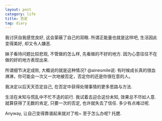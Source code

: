 ```yaml
---
layout: post
category: life
title: 否定
tag: diary
---
```




我讨厌自我感觉良好, 这会蒙蔽了自己的双眼.
所谓正能量也就是这样吧, 生活因此变得美好, 却又令人嫌恶.

妹子看待问题比较悲观, 不管做的怎么样, 先看做的不好的地方.
因为心意往往不在做的好的地方表现出来.

所谓细节决定成败, 大概说的就是这种情况?
@ainesmile说: 有时候成长真的很血淋淋，你可能会一次又一次地被否定，否定你的还是你很在意的人。

我决定以后天天否定自己, 在否定中获得处理事情的更多思路与方法.

生活在未知与慌乱中不忙不迭的前行.
我试着去迎合这份未知, 效果总不尽如人意.
就算获得了无数的肯定, 只要一次的否定, 也许就失去了信任.
多少有点难过呢.

Anyway, 让自己变得靠谱起来就对了啦~
至于怎么办呢? 托腮.
